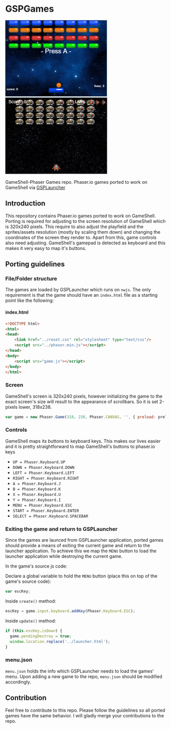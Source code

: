 # GSPGames
![alt text](../common/Breakout.png) ![alt text](../common/Invaders.png)


GameShell-Phaser Games repo. Phaser.io games ported to work on GameShell via [GSPLauncher](https://github.com/pleft/GSPLauncher)

## Introduction
This repository contains Phaser.io games ported to work on GameShell. Porting is required for adjusting to the screen resolution of GameShell which is 320x240 pixels. This require to also adjust the playfield and the sprites/assets resolution (mostly by scaling them down) and changing the coordinates of the screen they render to. Apart from this, game controls also need adjusting. GameShell's gamepad is detected as keyboard and this makes it very easy to map it's buttons.

## Porting guidelines

### File/Folder structure
The games are loaded by GSPLauncher which runs on `nwjs`. The only requirement is that the game should have an `index.html` file as a starting point like the following:

#### index.html
```html
<!DOCTYPE html>
<html>
<head>
    <link href="../reset.css" rel="stylesheet" type="text/css"/>
    <script src="../phaser.min.js"></script>
</head>
<body>
    <script src="game.js"></script>
</body>
</html>
```


### Screen
GameShell's screen is 320x240 pixels, however initializing the game to the exact screen's size will result to the appearance of scrollbars. So it is set 2-pixels lower, 318x238. 

```javascript
var game = new Phaser.Game(318, 238, Phaser.CANVAS, '', { preload: preload, create: create, update: update });
```

### Controls
GameShell maps its buttons to keyboard keys. This makes our lives easier and it is pretty straightforward to map GameShell's buttons to phaser.io keys

* `UP = Phaser.Keyboard.UP`
* `DOWN = Phaser.Keyboard.DOWN`
* `LEFT = Phaser.Keyboard.LEFT`
* `RIGHT = Phaser.Keyboard.RIGHT`
* `A = Phaser.Keyboard.J`
* `B = Phaser.Keyboard.K`
* `X = Phaser.Keyboard.U`
* `Y = Phaser.Keyboard.I`
* `MENU = Phaser.Keyboard.ESC`
* `START = Phaser.Keyboard.ENTER`
* `SELECT = Phaser.Keyboard.SPACEBAR`

### Exiting the game and return to GSPLauncher
Since the games are launced from GSPLauncher application, ported games should provide a means of exiting the current game and return to the launcher application. To achieve this we map the `MENU` button to load the launcher application while destroying the current game.

In the game's source js code:

Declare a global variable to hold the `MENU` button (place this on top of the game's source code):
```javascript
var escKey;
```

Inside `create()` method:
```javascript
escKey = game.input.keyboard.addKey(Phaser.Keyboard.ESC);
```

Inside `update()` method:
```javascript
if (this.escKey.isDown) {
  game.pendingDestroy = true;
  window.location.replace('../launcher.html');
}
```

### menu.json
`menu.json` holds the info which GSPLauncher needs to load the games' menu. Upon adding a new game to the repo, `menu.json` should be modified accordingly.

## Contribution
Feel free to contribute to this repo. Please follow the guidelines so all ported games have the same behavior. I will gladly merge your contributions to the repo.
